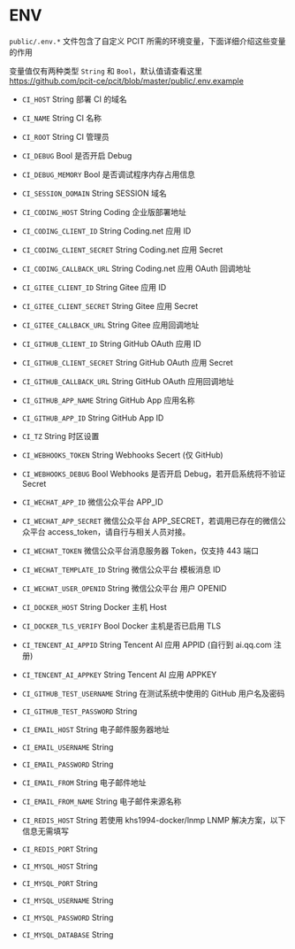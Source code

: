 # ENV

`public/.env.*` 文件包含了自定义 PCIT 所需的环境变量，下面详细介绍这些变量的作用

变量值仅有两种类型 `String` 和 `Bool`，默认值请查看这里 https://github.com/pcit-ce/pcit/blob/master/public/.env.example

* `CI_HOST` String 部署 CI 的域名

* `CI_NAME` String CI 名称

* `CI_ROOT` String CI 管理员

* `CI_DEBUG` Bool 是否开启 Debug
* `CI_DEBUG_MEMORY` Bool 是否调试程序内存占用信息

* `CI_SESSION_DOMAIN` String SESSION 域名

* `CI_CODING_HOST` String Coding 企业版部署地址
* `CI_CODING_CLIENT_ID` String Coding.net 应用 ID
* `CI_CODING_CLIENT_SECRET` String Coding.net 应用 Secret
* `CI_CODING_CALLBACK_URL` String Coding.net 应用 OAuth 回调地址

* `CI_GITEE_CLIENT_ID` String Gitee 应用 ID
* `CI_GITEE_CLIENT_SECRET` String Gitee 应用 Secret
* `CI_GITEE_CALLBACK_URL` String Gitee 应用回调地址

* `CI_GITHUB_CLIENT_ID` String GitHub OAuth 应用 ID
* `CI_GITHUB_CLIENT_SECRET` String GitHub OAuth 应用 Secret
* `CI_GITHUB_CALLBACK_URL` String GitHub OAuth 应用回调地址

* `CI_GITHUB_APP_NAME` String GitHub App 应用名称
* `CI_GITHUB_APP_ID` String GitHub App ID

* `CI_TZ` String 时区设置

* `CI_WEBHOOKS_TOKEN` String Webhooks Secert (仅 GitHub)
* `CI_WEBHOOKS_DEBUG` Bool Webhooks 是否开启 Debug，若开启系统将不验证 Secret

* `CI_WECHAT_APP_ID` 微信公众平台 APP_ID
* `CI_WECHAT_APP_SECRET` 微信公众平台 APP_SECRET，若调用已存在的微信公众平台 access_token，请自行与相关人员对接。
* `CI_WECHAT_TOKEN` 微信公众平台消息服务器 Token，仅支持 443 端口
* `CI_WECHAT_TEMPLATE_ID` String 微信公众平台 模板消息 ID
* `CI_WECHAT_USER_OPENID` String 微信公众平台 用户 OPENID

* `CI_DOCKER_HOST` String Docker 主机 Host
* `CI_DOCKER_TLS_VERIFY` Bool Docker 主机是否已启用 TLS

* `CI_TENCENT_AI_APPID` String Tencent AI 应用 APPID (自行到 ai.qq.com 注册)
* `CI_TENCENT_AI_APPKEY` String Tencent AI 应用 APPKEY

* `CI_GITHUB_TEST_USERNAME` String 在测试系统中使用的 GitHub 用户名及密码
* `CI_GITHUB_TEST_PASSWORD` String

* `CI_EMAIL_HOST` String 电子邮件服务器地址
* `CI_EMAIL_USERNAME` String
* `CI_EMAIL_PASSWORD` String
* `CI_EMAIL_FROM` String 电子邮件地址
* `CI_EMAIL_FROM_NAME` String 电子邮件来源名称

* `CI_REDIS_HOST` String 若使用 khs1994-docker/lnmp LNMP 解决方案，以下信息无需填写
* `CI_REDIS_PORT` String

* `CI_MYSQL_HOST` String
* `CI_MYSQL_PORT` String
* `CI_MYSQL_USERNAME` String
* `CI_MYSQL_PASSWORD` String
* `CI_MYSQL_DATABASE` String
